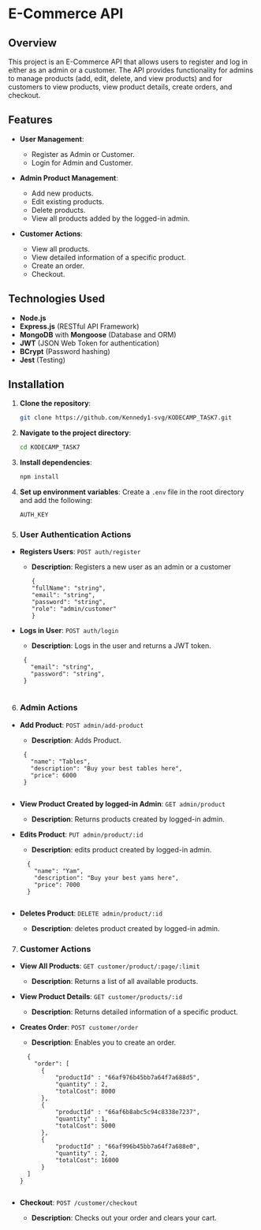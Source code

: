 # E-Commerce API

## Overview
This project is an E-Commerce API that allows users to register and log in either as an admin or a customer. The API provides functionality for admins to manage products (add, edit, delete, and view products) and for customers to view products, view product details, create orders, and checkout.

## Features
- **User Management**:
  - Register as Admin or Customer.
  - Login for Admin and Customer.

- **Admin Product Management**:
  - Add new products.
  - Edit existing products.
  - Delete products.
  - View all products added by the logged-in admin.

- **Customer Actions**:
  - View all products.
  - View detailed information of a specific product.
  - Create an order.
  - Checkout.

## Technologies Used
- **Node.js**
- **Express.js** (RESTful API Framework)
- **MongoDB** with **Mongoose** (Database and ORM)
- **JWT** (JSON Web Token for authentication)
- **BCrypt** (Password hashing)
- **Jest** (Testing)

## Installation

1. **Clone the repository**:
    ```bash
    git clone https://github.com/Kennedy1-svg/KODECAMP_TASK7.git
    ```

2. **Navigate to the project directory**:
    ```bash
    cd KODECAMP_TASK7
    ```

3. **Install dependencies**:
    ```bash
    npm install
    ```

4. **Set up environment variables**:
   Create a `.env` file in the root directory and add the following:
   ```env
   AUTH_KEY
   ```

5. ### User Authentication Actions
- **Registers Users**: `POST auth/register`
  - **Description**: Registers a new user as an admin or a customer

      ```
    {
      "fullName": "string",
      "email": "string",
      "password": "string",
      "role": "admin/customer"
    }

    ```

- **Logs in User**: `POST auth/login`
  - **Description**: Logs in the user and returns a JWT token.

   ```
    {
      "email": "string",
      "password": "string",
    }
    
    ```

6. ### Admin Actions

- **Add Product**: `POST admin/add-product`
  - **Description**: Adds Product.

   ```
    {
      "name": "Tables", 
      "description": "Buy your best tables here", 
      "price": 6000
    }
    
    ```

- **View Product Created by logged-in Admin**: `GET admin/product`
  - **Description**: Returns products created by logged-in admin.

- **Edits Product**: `PUT admin/product/:id`
  - **Description**: edits product created by logged-in admin.

  ```
    {
      "name": "Yam", 
      "description": "Buy your best yams here", 
      "price": 7000
    }
    
  ```

- **Deletes Product**: `DELETE admin/product/:id`
  - **Description**: deletes product created by logged-in admin.


7. ### Customer Actions
- **View All Products**: `GET customer/product/:page/:limit`
  - **Description**: Returns a list of all available products.

- **View Product Details**: `GET customer/products/:id`
  - **Description**: Returns detailed information of a specific product.

- **Creates Order**: `POST customer/order`
  - **Description**: Enables you to create an order.

  ```
    {
      "order": [
        {
            "productId" : "66af976b45bb7a64f7a688d5",
            "quantity" : 2,
            "totalCost": 8000
        },
        {
            "productId" : "66af6b8abc5c94c8338e7237",
            "quantity" : 1,
            "totalCost": 5000
        },
        {
            "productId" : "66af996b45bb7a64f7a688e0",
            "quantity" : 2,
            "totalCost": 16000
        }
    ]
  }
    
  ```

- **Checkout**: `POST /customer/checkout`
  - **Description**: Checks out your order and clears your cart.



